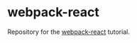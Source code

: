 # webpack-react

Repository for the [webpack-react](http://survivejs.com/webpack_react/getting_started/) tutorial.
